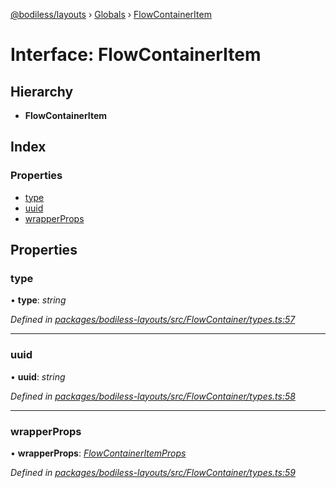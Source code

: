 [@bodiless/layouts](../README.md) › [Globals](../globals.md) › [FlowContainerItem](flowcontaineritem.md)

# Interface: FlowContainerItem

## Hierarchy

* **FlowContainerItem**

## Index

### Properties

* [type](flowcontaineritem.md#type)
* [uuid](flowcontaineritem.md#uuid)
* [wrapperProps](flowcontaineritem.md#wrapperprops)

## Properties

###  type

• **type**: *string*

*Defined in [packages/bodiless-layouts/src/FlowContainer/types.ts:57](https://github.com/marcopagliarulo/Bodiless-JS/blob/284d8de7/packages/bodiless-layouts/src/FlowContainer/types.ts#L57)*

___

###  uuid

• **uuid**: *string*

*Defined in [packages/bodiless-layouts/src/FlowContainer/types.ts:58](https://github.com/marcopagliarulo/Bodiless-JS/blob/284d8de7/packages/bodiless-layouts/src/FlowContainer/types.ts#L58)*

___

###  wrapperProps

• **wrapperProps**: *[FlowContainerItemProps](flowcontaineritemprops.md)*

*Defined in [packages/bodiless-layouts/src/FlowContainer/types.ts:59](https://github.com/marcopagliarulo/Bodiless-JS/blob/284d8de7/packages/bodiless-layouts/src/FlowContainer/types.ts#L59)*
